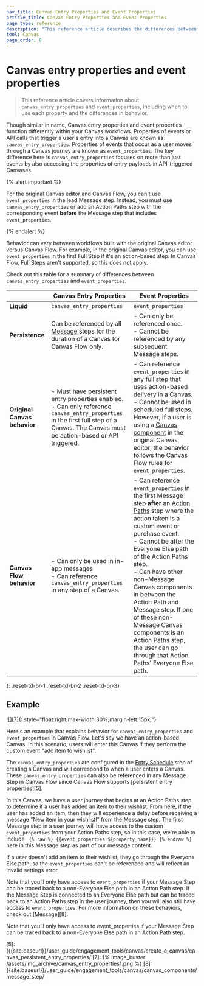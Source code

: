 ```yaml
---
nav_title: Canvas Entry Properties and Event Properties
article_title: Canvas Entry Properties and Event Properties
page_type: reference
description: "This reference article describes the differences between Canvas entry properties and event properties, and when to use each property."
tool: Canvas
page_order: 8
---
```


# Canvas entry properties and event properties

> This reference article covers information about `canvas_entry_properties` and `event_properties`, including when to use each property and the differences in behavior.

Though similar in name, Canvas entry properties and event properties function differently within your Canvas workflows. Properties of events or API calls that trigger a user's entry into a Canvas are known as `canvas_entry_properties`. Properties of events that occur as a user moves through a Canvas journey are known as `event_properties`. The key difference here is `canvas_entry_properties` focuses on more than just events by also accessing the properties of entry payloads in API-triggered Canvases.

{% alert important %}

For the original Canvas editor and Canvas Flow, you can't use `event_properties` in the lead Message step. Instead, you must use `canvas_entry_properties` or add an Action Paths step with the corresponding event **before** the Message step that includes `event_properties`.

{% endalert %}

Behavior can vary between workflows built with the original Canvas editor versus Canvas Flow. For example, in the original Canvas editor, you can use `event_properties` in the first Full Step if it's an action-based step. In Canvas Flow, Full Steps aren't supported, so this does not apply. 

Check out this table for a summary of differences between `canvas_entry_properties` and `event_properties`.

| | Canvas Entry Properties | Event Properties
|----|----|----|
| **Liquid** | `canvas_entry_properties` | `event_properties` |
| **Persistence** | Can be referenced by all [Message][1] steps for the duration of a Canvas for Canvas Flow only. | - Can only be referenced once. <br> - Cannot be referenced by any subsequent Message steps. |
| **Original Canvas behavior** | - Must have persistent entry properties enabled. <br> - Can only reference `canvas_entry_properties` in the first full step of a Canvas. The Canvas must be action-based or API triggered. | - Can reference `event_properties` in any full step that uses action-based delivery in a Canvas. <br> - Cannot be used in scheduled full steps. However, if a user is using a [Canvas component][2] in the original Canvas editor, the behavior follows the Canvas Flow rules for `event_properties`. |
| **Canvas Flow behavior** | - Can only be used in in-app messages <br> - Can reference `canvas_entry_properties` in any step of a Canvas. | - Can reference `event_properties` in the first Message step **after** an [Action Paths][3] step where the action taken is a custom event or purchase event. <br> - Cannot be after the Everyone Else path of the Action Paths step. <br> - Can have other non-Message Canvas components in between the Action Path and Message step. If one of these non-Message Canvas components is an Action Paths step, the user can go through that Action Paths' Everyone Else path. | 
{: .reset-td-br-1 .reset-td-br-2 .reset-td-br-3}

## Example

![][7]{: style="float:right;max-width:30%;margin-left:15px;"}

Here's an example that explains behavior for `canvas_entry_properties` and `event_properties` in Canvas Flow. Let's say we have an action-based Canvas. In this scenario, users will enter this Canvas if they perform the custom event "add item to wishlist". 

The `canvas_entry_properties` are configured in the [Entry Schedule][4] step of creating a Canvas and will correspond to when a user enters a Canvas. These `canvas_entry_properties` can also be referenced in any Message Step in Canvas Flow since Canvas Flow supports [persistent entry properties][5]. 

In this Canvas, we have a user journey that begins at an Action Paths step to determine if a user has added an item to their wishlist. From here, if the user has added an item, then they will experience a delay before receiving a message "New item in your wishlist!" from the Message step. The first Message step in a user journey will have access to the custom `event_properties` from your Action Paths step, so in this case, we're able to include `` {% raw %} {{event_properties.${property_name}}} {% endraw %}`` here in this Message step as part of our message content. 

If a user doesn't add an item to their wishlist, they go through the Everyone Else path, so the `event_properties` can't be referenced and will reflect an invalid settings error.

Note that you’ll only have access to `event_properties` if your Message Step can be traced back to a non-Everyone Else path in an Action Path step. If the Message Step is connected to an Everyone Else path but can be traced back to an Action Paths step in the user journey, then you will also still have access to `event_properties`. For more information on these behaviors, check out [Message][8].

Note that you’ll only have access to event_properties if your Message Step can be traced back to a non-Everyone Else path in an Action Path step.

[1]: {{site.baseurl}}/user_guide/engagement_tools/canvas/canvas_components/message_step/
[2]: {{site.baseurl}}/user_guide/engagement_tools/canvas/canvas_components/
[3]: {{site.baseurl}}/user_guide/engagement_tools/canvas/canvas_components/action_paths/
[4]: ({{site.baseurl}}/user_guide/engagement_tools/canvas/create_a_canvas/create_a_canvas/#step-2b-set-your-canvas-entry-schedule)
[5]: ({{site.baseurl}}/user_guide/engagement_tools/canvas/create_a_canvas/canvas_persistent_entry_properties/
[7]: {% image_buster /assets/img_archive/canvas_entry_properties1.png %}
[8]: {{site.baseurl}}/user_guide/engagement_tools/canvas/canvas_components/message_step/